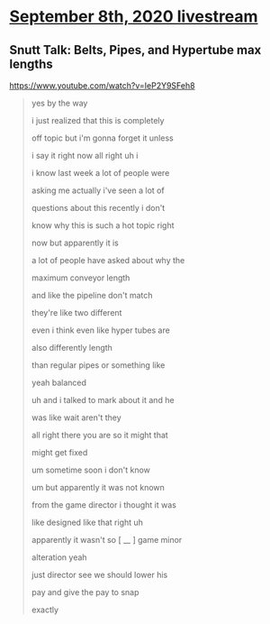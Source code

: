 # [September 8th, 2020 livestream](../2020-09-08.md)
## Snutt Talk: Belts, Pipes, and Hypertube max lengths
https://www.youtube.com/watch?v=IeP2Y9SFeh8
> yes by the way
> 
> i just realized that this is completely
> 
> off topic but i'm gonna forget it unless
> 
> i say it right now all right uh i
> 
> i know last week a lot of people were
> 
> asking me actually i've seen a lot of
> 
> questions about this recently i don't
> 
> know why this is such a hot topic right
> 
> now but apparently it is
> 
> a lot of people have asked about why the
> 
> maximum conveyor length
> 
> and like the pipeline don't match
> 
> they're like two different
> 
> even i think even like hyper tubes are
> 
> also differently length
> 
> than regular pipes or something like
> 
> yeah balanced
> 
> uh and i talked to mark about it and he
> 
> was like wait aren't they
> 
> all right there you are so it might that
> 
> might get fixed
> 
> um sometime soon i don't know
> 
> um but apparently it was not known
> 
> from the game director i thought it was
> 
> like designed like that right uh
> 
> apparently it wasn't so [ __ ] game minor
> 
> alteration yeah
> 
> just director see we should lower his
> 
> pay and give the pay to snap
> 
> exactly
> 
